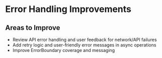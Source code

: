 # Error Handling Improvements

## Areas to Improve
- Review API error handling and user feedback for network/API failures
- Add retry logic and user-friendly error messages in async operations
- Improve ErrorBoundary coverage and messaging
